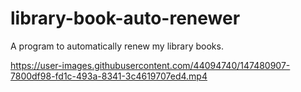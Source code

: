 # library-book-auto-renewer
A program to automatically renew my library books.

https://user-images.githubusercontent.com/44094740/147480907-7800df98-fd1c-493a-8341-3c4619707ed4.mp4
